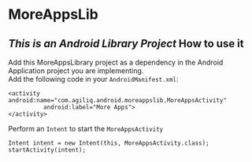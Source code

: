 MoreAppsLib
===========
*This is an Android Library Project*
How to use it
-------------
Add this MoreAppsLibrary project as a dependency in the Android Application project you are implementing.  
Add the following code in your `AndroidManifest.xml`:

    <activity android:name="com.agiliq.android.moreappslib.MoreAppsActivity"
              android:label="More Apps">
    </activity>
    
Perform an `Intent` to start the `MoreAppsActivity`

    Intent intent = new Intent(this, MoreAppsActivity.class);
    startActivity(intent);  
